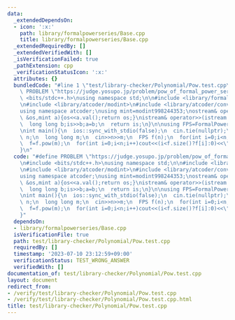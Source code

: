```yaml
---
data:
  _extendedDependsOn:
  - icon: ':x:'
    path: library/formalpowerseries/Base.cpp
    title: library/formalpowerseries/Base.cpp
  _extendedRequiredBy: []
  _extendedVerifiedWith: []
  _isVerificationFailed: true
  _pathExtension: cpp
  _verificationStatusIcon: ':x:'
  attributes: {}
  bundledCode: "#line 1 \"test/library-checker/Polynomial/Pow.test.cpp\"\n#define\
    \ PROBLEM \"https://judge.yosupo.jp/problem/pow_of_formal_power_series\"\n#include\
    \ <bits/stdc++.h>\nusing namespace std;\n\n#include <library/formalpowerseries/Base.cpp>\n\
    \n#include <library/atcoder/modint>\n#include <library/atcoder/convolution>\n\
    using namespace atcoder;\nusing mint=modint998244353;\nostream& operator<<(ostream\
    \ &os,mint a){os<<a.val();return os;}\nistream& operator>>(istream &is,mint &a){\n\
    \  long long b;is>>b;a=b;\n  return is;\n}\n\nusing FPS=FormalPowerSeries<mint,500000>;\n\
    \nint main(){\n  ios::sync_with_stdio(false);\n  cin.tie(nullptr);\n  \n  int\
    \ n;\n  long long m;\n  cin>>n>>m;\n  FPS f(n);\n  for(int i=0;i<n;i++)cin>>f[i];\n\
    \  f=f.pow(m);\n  for(int i=0;i<n;i++)cout<<(i<f.size()?f[i]:0)<<\"\\n \"[i+1<n];\n\
    }\n"
  code: "#define PROBLEM \"https://judge.yosupo.jp/problem/pow_of_formal_power_series\"\
    \n#include <bits/stdc++.h>\nusing namespace std;\n\n#include <library/formalpowerseries/Base.cpp>\n\
    \n#include <library/atcoder/modint>\n#include <library/atcoder/convolution>\n\
    using namespace atcoder;\nusing mint=modint998244353;\nostream& operator<<(ostream\
    \ &os,mint a){os<<a.val();return os;}\nistream& operator>>(istream &is,mint &a){\n\
    \  long long b;is>>b;a=b;\n  return is;\n}\n\nusing FPS=FormalPowerSeries<mint,500000>;\n\
    \nint main(){\n  ios::sync_with_stdio(false);\n  cin.tie(nullptr);\n  \n  int\
    \ n;\n  long long m;\n  cin>>n>>m;\n  FPS f(n);\n  for(int i=0;i<n;i++)cin>>f[i];\n\
    \  f=f.pow(m);\n  for(int i=0;i<n;i++)cout<<(i<f.size()?f[i]:0)<<\"\\n \"[i+1<n];\n\
    }"
  dependsOn:
  - library/formalpowerseries/Base.cpp
  isVerificationFile: true
  path: test/library-checker/Polynomial/Pow.test.cpp
  requiredBy: []
  timestamp: '2023-07-10 23:12:59+09:00'
  verificationStatus: TEST_WRONG_ANSWER
  verifiedWith: []
documentation_of: test/library-checker/Polynomial/Pow.test.cpp
layout: document
redirect_from:
- /verify/test/library-checker/Polynomial/Pow.test.cpp
- /verify/test/library-checker/Polynomial/Pow.test.cpp.html
title: test/library-checker/Polynomial/Pow.test.cpp
---
```

